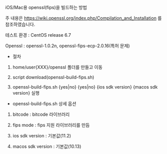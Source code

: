 iOS/Mac용 openssl(fips)을 빌드하는 방법

주 내용은 https://wiki.openssl.org/index.php/Compilation_and_Installation 를 참조하였습니다.

테스트 환경 : CentOS release 6.7

Openssl : openssl-1.0.2n, openssl-fips-ecp-2.0.16(특허 문제)

- 절차

1. home/user{XXX}/openssl 폴더를 만들고 이동

2. script download(openssl-build-fips.sh)

3. openssl-build-fips.sh {yes|no} {yes|no} {ios sdk version} {macos sdk version} 실행

- openssl-build-fips.sh 상세 옵션

1. bitcode : bitcode 라이브러리

2. fips mode : fips 지원 라이브러리를 만듬

3. ios sdk version : 기본값(11.2)

4. macos sdk version : 기본값(10.13)

